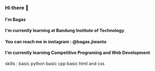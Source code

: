 ### Hi there 👋
#### I'm Bagas
#### I'm currently learning at Bandung Institute of Technology
#### You can reach me in instagram : @bagas.jiwanta
#### I'm currently learning Competitive Programing and Web Development

skills :
basic python
basic cpp
basic html and css

<!--
**bagasjiwanta/bagasjiwanta** is a ✨ _special_ ✨ repository because its `README.md` (this file) appears on your GitHub profile.

Here are some ideas to get you started:

- 🔭 I’m currently working on ...
- 🌱 I’m currently learning ...
- 👯 I’m looking to collaborate on ...
- 🤔 I’m looking for help with ...
- 💬 Ask me about ...
- 📫 How to reach me: ...
- 😄 Pronouns: ...
- ⚡ Fun fact: ...
-->
